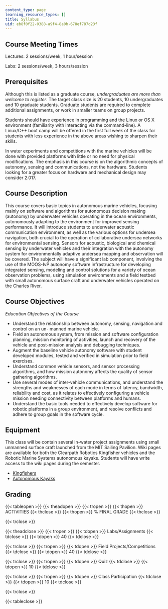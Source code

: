 ```yaml
---
content_type: page
learning_resource_types: []
title: Syllabus
uid: eb8f0f22-0388-a9f4-8a0b-678ef787d23f
---
```


Course Meeting Times
--------------------

Lectures: 2 sessions/week, 1 hour/session

Labs: 2 sessions/week, 3 hours/session

Prerequisites
-------------

Although this is listed as a graduate course, _undergraduates are more than welcome to register_. The target class size is 20 students, 10 undergraduates and 10 graduate students. Graduate students are required to complete additional assignments, or work in smaller teams on group projects.

Students should have experience in programming and the Linux or OS X environment (familiarity with interacting via the command-line). A Linux/C++ boot camp will be offered in the first full week of the class for students with less experience in the above areas wishing to sharpen their skills.

In water experiments and competitions with the marine vehicles will be done with provided platforms with little or no need for physical modifications. The emphasis in this course is on the algorithmic concepts of autonomy, sensing and communications, not the hardware. Students looking for a greater focus on hardware and mechanical design may consider 2.017.

Course Description
------------------

This course covers basic topics in autonomous marine vehicles, focusing mainly on software and algorithms for autonomous decision making (autonomy) by underwater vehicles operating in the ocean environments, autonomously adapting to the environment for improved sensing performance. It will introduce students to underwater acoustic communication environment, as well as the various options for undersea navigation, both crucial to the operation of collaborative undersea networks for environmental sensing. Sensors for acoustic, biological and chemical sensing by underwater vehicles and their integration with the autonomy system for environmentally adaptive undersea mapping and observation will be covered. The subject will have a significant lab component, involving the use of the MOOS-IvP autonomy software infrastructure for developing integrated sensing, modeling and control solutions for a variety of ocean observation problems, using simulation environments and a field testbed with small autonomous surface craft and underwater vehicles operated on the Charles River.

Course Objectives
-----------------

_Education Objectives of the Course_

*   Understand the relationship between autonomy, sensing, navigation and control on an un- manned marine vehicle.
*   Field an autonomous system, from mission and software configuration planning, mission monitoring of activities, launch and recovery of the vehicle and post-mission analysis and debugging techniques.
*   Augment the baseline vehicle autonomy software with student developed modules, tested and verified in simulation prior to field exercises.
*   Understand common vehicle sensors, and sensor processing algorithms, and how mission autonomy affects the quality of sensor gathering algorithms.
*   Use several modes of inter-vehicle communications, and understand the strengths and weaknesses of each mode in terms of latency, bandwidth, reliability and cost, as it relates to effectively configuring a vehicle mission needing connectivity between platforms and humans.
*   Understand the basic tools needed to effectively develop software for robotic platforms in a group environment, and resolve conflicts and adhere to group goals in the software cycle.

Equipment
---------

This class will be contain several in-water project assignments using small unmanned surface craft launched from the MIT Sailing Pavilion. Wiki pages are available for both the Clearpath Robotics Kingfisher vehicles and the Robotic Marine Systems autonomous kayaks. Students will have write access to the wiki pages during the semester.

*   [Kingfishers](http://oceanai.mit.edu/kfisher/pmwiki/pmwiki.php)
*   [Autonomous Kayaks](https://www.technologyreview.com/s/407126/autonomous-kayaks/)

Grading
-------

{{< tableopen >}}
{{< theadopen >}}
{{< tropen >}}
{{< thopen >}}
ACTIVITIES
{{< thclose >}}
{{< thopen >}}
% FINAL GRADE
{{< thclose >}}

{{< trclose >}}

{{< theadclose >}}
{{< tropen >}}
{{< tdopen >}}
Labs/Assignments
{{< tdclose >}}
{{< tdopen >}}
40
{{< tdclose >}}

{{< trclose >}}
{{< tropen >}}
{{< tdopen >}}
Field Projects/Competitions
{{< tdclose >}}
{{< tdopen >}}
40
{{< tdclose >}}

{{< trclose >}}
{{< tropen >}}
{{< tdopen >}}
Quiz
{{< tdclose >}}
{{< tdopen >}}
10
{{< tdclose >}}

{{< trclose >}}
{{< tropen >}}
{{< tdopen >}}
Class Participation
{{< tdclose >}}
{{< tdopen >}}
10
{{< tdclose >}}

{{< trclose >}}

{{< tableclose >}}